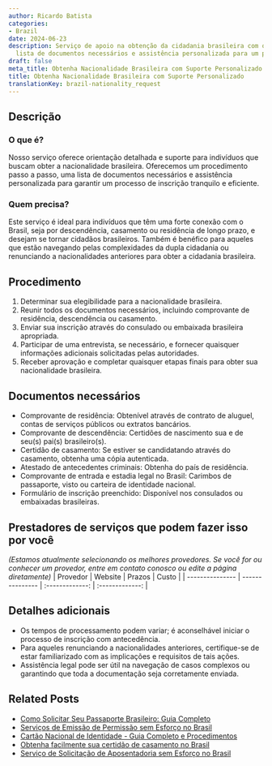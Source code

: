 ```yaml
---
author: Ricardo Batista
categories:
- Brazil
date: 2024-06-23
description: Serviço de apoio na obtenção da cidadania brasileira com orientação,
  lista de documentos necessários e assistência personalizada para um processo eficiente.
draft: false
meta_title: Obtenha Nacionalidade Brasileira com Suporte Personalizado
title: Obtenha Nacionalidade Brasileira com Suporte Personalizado
translationKey: brazil-nationality_request
---
```



## Descrição
### O que é?
Nosso serviço oferece orientação detalhada e suporte para indivíduos que buscam obter a nacionalidade brasileira. Oferecemos um procedimento passo a passo, uma lista de documentos necessários e assistência personalizada para garantir um processo de inscrição tranquilo e eficiente.

### Quem precisa?
Este serviço é ideal para indivíduos que têm uma forte conexão com o Brasil, seja por descendência, casamento ou residência de longo prazo, e desejam se tornar cidadãos brasileiros. Também é benéfico para aqueles que estão navegando pelas complexidades da dupla cidadania ou renunciando a nacionalidades anteriores para obter a cidadania brasileira.

## Procedimento

1. Determinar sua elegibilidade para a nacionalidade brasileira.
2. Reunir todos os documentos necessários, incluindo comprovante de residência, descendência ou casamento.
3. Enviar sua inscrição através do consulado ou embaixada brasileira apropriada.
4. Participar de uma entrevista, se necessário, e fornecer quaisquer informações adicionais solicitadas pelas autoridades.
5. Receber aprovação e completar quaisquer etapas finais para obter sua nacionalidade brasileira.

## Documentos necessários

- Comprovante de residência: Obtenível através de contrato de aluguel, contas de serviços públicos ou extratos bancários.
- Comprovante de descendência: Certidões de nascimento sua e de seu(s) pai(s) brasileiro(s).
- Certidão de casamento: Se estiver se candidatando através do casamento, obtenha uma cópia autenticada.
- Atestado de antecedentes criminais: Obtenha do país de residência.
- Comprovante de entrada e estadia legal no Brasil: Carimbos de passaporte, visto ou carteira de identidade nacional.
- Formulário de inscrição preenchido: Disponível nos consulados ou embaixadas brasileiras.

## Prestadores de serviços que podem fazer isso por você
_(Estamos atualmente selecionando os melhores provedores. Se você for ou conhecer um provedor, entre em contato conosco ou edite a página diretamente)_
| Provedor       |     Website     |     Prazos    |       Custo      |
| --------------- | --------------- |  :-------------: | :-------------: |

## Detalhes adicionais

- Os tempos de processamento podem variar; é aconselhável iniciar o processo de inscrição com antecedência.
- Para aqueles renunciando a nacionalidades anteriores, certifique-se de estar familiarizado com as implicações e requisitos de tais ações.
- Assistência legal pode ser útil na navegação de casos complexos ou garantindo que toda a documentação seja corretamente enviada.
## Related Posts

- [Como Solicitar Seu Passaporte Brasileiro: Guia Completo](https://tramitit.com/pt/guides/brazil/emissão_de_passaporte/)
- [Serviços de Emissão de Permissão sem Esforço no Brasil](https://tramitit.com/pt/guides/brazil/emissão_de_alvará/)
- [Cartão Nacional de Identidade - Guia Completo e Procedimentos](https://tramitit.com/pt/guides/brazil/documento_de_identidade/)
- [Obtenha facilmente sua certidão de casamento no Brasil](https://tramitit.com/pt/guides/brazil/certidão_de_casamento/)
- [Serviço de Solicitação de Aposentadoria sem Esforço no Brasil](https://tramitit.com/pt/guides/brazil/solicitação_de_aposentadoria/)